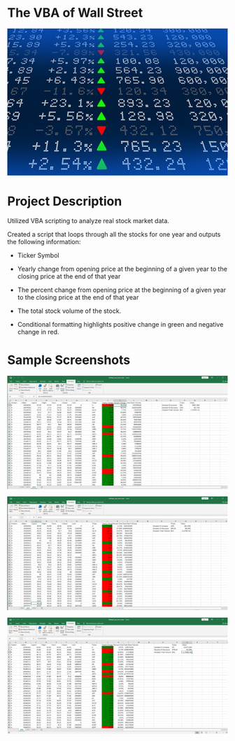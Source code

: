 # The VBA of Wall Street

![Screenshot](stockmarket.jpg "Screenshot")

# Project Description
 Utilized VBA scripting to analyze real stock market data. 


 Created a script that loops through all the stocks for one year and outputs the following information: 

- Ticker Symbol

- Yearly change from opening price at the beginning of a given year to the closing price at    the   end of that year

- The percent change from opening price at the beginning of a given year to the closing price at the end of that year

- The total stock volume of the stock.  

- Conditional formatting highlights positive change in green and negative change in red. 

# Sample Screenshots

![Screenshot](Screenshots/2014.jpg "Screenshot")

![Screenshot](Screenshots/2015.jpg "Screenshot")

![Screenshot](Screenshots/2016.jpg "Screenshot")


